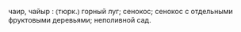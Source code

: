 ---
---

чаир, чайыр
: ⦅тюрк.⦆ горный луг; сенокос; сенокос с отдельными фруктовыми деревьями; неполивной сад.
